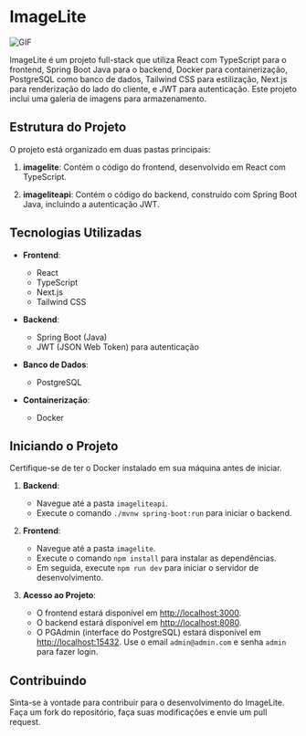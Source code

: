 # ImageLite
![GIF](midia/imagelite.gif)

ImageLite é um projeto full-stack que utiliza React com TypeScript para o frontend, Spring Boot Java para o backend, Docker para containerização, PostgreSQL como banco de dados, Tailwind CSS para estilização, Next.js para renderização do lado do cliente, e JWT para autenticação. Este projeto inclui uma galeria de imagens para armazenamento.

## Estrutura do Projeto

O projeto está organizado em duas pastas principais:

1. **imagelite**: Contém o código do frontend, desenvolvido em React com TypeScript.

2. **imageliteapi**: Contém o código do backend, construído com Spring Boot Java, incluindo a autenticação JWT.

## Tecnologias Utilizadas

- **Frontend**:

  - React
  - TypeScript
  - Next.js
  - Tailwind CSS

- **Backend**:

  - Spring Boot (Java)
  - JWT (JSON Web Token) para autenticação

- **Banco de Dados**:

  - PostgreSQL

- **Containerização**:
  - Docker

## Iniciando o Projeto

Certifique-se de ter o Docker instalado em sua máquina antes de iniciar.

1. **Backend**:

   - Navegue até a pasta `imageliteapi`.
   - Execute o comando `./mvnw spring-boot:run` para iniciar o backend.

2. **Frontend**:

   - Navegue até a pasta `imagelite`.
   - Execute o comando `npm install` para instalar as dependências.
   - Em seguida, execute `npm run dev` para iniciar o servidor de desenvolvimento.

3. **Acesso ao Projeto**:
   - O frontend estará disponível em [http://localhost:3000](http://localhost:3000).
   - O backend estará disponível em [http://localhost:8080](http://localhost:8080).
   - O PGAdmin (interface do PostgreSQL) estará disponível em [http://localhost:15432](http://localhost:15432). Use o email `admin@admin.com` e senha `admin` para fazer login.

## Contribuindo

Sinta-se à vontade para contribuir para o desenvolvimento do ImageLite. Faça um fork do repositório, faça suas modificações e envie um pull request.
